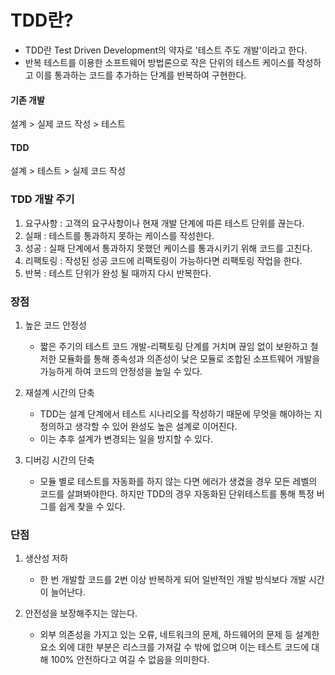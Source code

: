 # TDD란?
- TDD란 Test Driven Development의 약자로 '테스트 주도 개발'이라고 한다.
- 반복 테스트를 이용한 소프트웨어 방법론으로 작은 단위의 테스트 케이스를 작성하고 이를 통과하는 코드를 추가하는 단계를 반복하여 구현한다.

#### 기존 개발
설계 > 실제 코드 작성 > 테스트
#### TDD
설계 > 테스트 > 실제 코드 작성

### TDD 개발 주기
1. 요구사항 : 고객의 요구사항이나 현재 개발 단계에 따른 테스트 단위를 끊는다.
2. 실패 : 테스트를 통과하지 못하는 케이스를 작성한다.
3. 성공 : 실패 단계에서 통과하지 못했던 케이스를 통과시키기 위해 코드를 고친다.
4. 리팩토링 : 작성된 성공 코드에 리팩토링이 가능하다면 리팩토링 작업을 한다.
5. 반복 : 테스트 단위가 완성 될 때까지 다시 반복한다.

### 장점
1. 높은 코드 안정성
   - 짧은 주기의 테스트 코드 개발-리팩토링 단계를 거치며 끊임 없이 보완하고 철저한 모듈화를 통해 종속성과 의존성이 낮은 모듈로 조합된 소프트웨어 개발을 가능하게 하여 코드의 안정성을 높일 수 있다.

2. 재설계 시간의 단축
   - TDD는 설계 단계에서 테스트 시나리오를 작성하기 때문에 무엇을 해야하는 지 정의하고 생각할 수 있어 완성도 높은 설계로 이어진다.
   - 이는 추후 설계가 변경되는 일을 방지할 수 있다.

3. 디버깅 시간의 단축
   - 모듈 별로 테스트를 자동화를 하지 않는 다면 에러가 생겼을 경우 모든 레벨의 코드를 살펴봐야한다. 하지만 TDD의 경우 자동화된 단위테스트를 통해 특정 버그를 쉽게 찾을 수 있다.

### 단점
1. 생산성 저하
   - 한 번 개발할 코드를 2번 이상 반복하게 되어 일반적인 개발 방식보다 개발 시간이 늘어난다.  

2. 안전성을 보장해주지는 않는다.
   - 외부 의존성을 가지고 있는 오류, 네트워크의 문제, 하드웨어의 문제 등 설계한 요소 외에 대한 부분은 리스크를 가져갈 수 밖에 없으며 이는 테스트 코드에 대해 100% 안전하다고 여길 수 없음을 의미한다.
